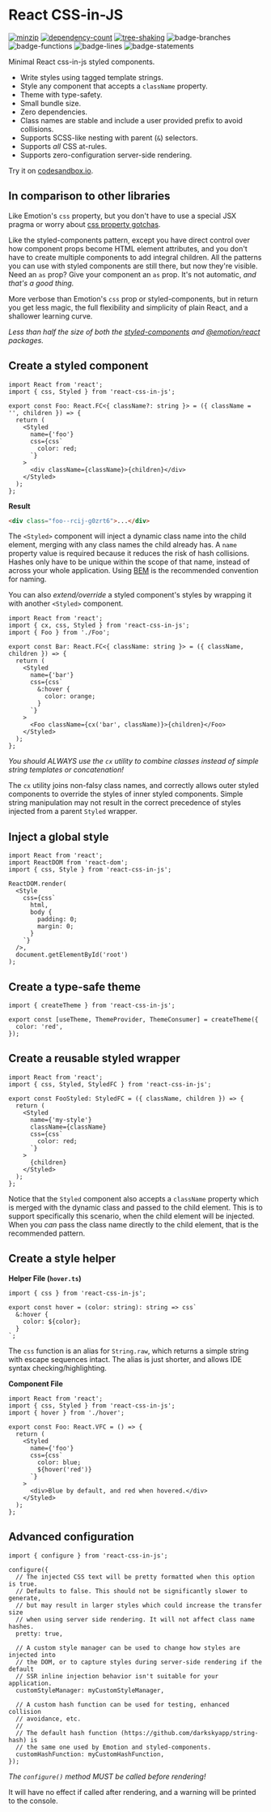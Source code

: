 # React CSS-in-JS

[![minzip](https://badgen.net/bundlephobia/minzip/react-css-in-js@1.0.7-prerelease.1)](https://bundlephobia.com/result?p=react-css-in-js@1.0.7-prerelease.1)
[![dependency-count](https://badgen.net/bundlephobia/dependency-count/react-css-in-js@1.0.7-prerelease.1)](https://bundlephobia.com/result?p=react-css-in-js@1.0.7-prerelease.1)
[![tree-shaking](https://badgen.net/bundlephobia/tree-shaking/react-css-in-js@1.0.7-prerelease.1)](https://bundlephobia.com/result?p=react-css-in-js@1.0.7-prerelease.1)
![badge-branches](coverage/badge-branches.svg)
![badge-functions](coverage/badge-functions.svg)
![badge-lines](coverage/badge-lines.svg)
![badge-statements](coverage/badge-statements.svg)

Minimal React css-in-js styled components.

- Write styles using tagged template strings.
- Style any component that accepts a `className` property.
- Theme with type-safety.
- Small bundle size.
- Zero dependencies.
- Class names are stable and include a user provided prefix to avoid collisions.
- Supports SCSS-like nesting with parent (`&`) selectors.
- Supports _all_ CSS at-rules.
- Supports zero-configuration server-side rendering.

Try it on [codesandbox.io](https://codesandbox.io/s/react-css-in-js-iup6f).

## In comparison to other libraries

Like Emotion's `css` property, but you don't have to use a special JSX pragma or worry about [css property gotchas](https://emotion.sh/docs/css-prop#gotchas).

Like the styled-components pattern, except you have direct control over how component props become HTML element attributes, and you don't have to create multiple components to add integral children. All the patterns you can use with styled components are still there, but now they're visible. Need an `as` prop? Give your component an `as` prop. It's not automatic, _and that's a good thing._

More verbose than Emotion's `css` prop or styled-components, but in return you get less magic, the full flexibility and simplicity of plain React, and a shallower learning curve.

_Less than half the size of both the [styled-components](https://bundlephobia.com/result?p=styled-components) and [@emotion/react](https://bundlephobia.com/result?p=@emotion/react) packages._

## Create a styled component

```tsx
import React from 'react';
import { css, Styled } from 'react-css-in-js';

export const Foo: React.FC<{ className?: string }> = ({ className = '', children }) => {
  return (
    <Styled
      name={'foo'}
      css={css`
        color: red;
      `}
    >
      <div className={className}>{children}</div>
    </Styled>
  );
};
```

**Result**

```html
<div class="foo--rcij-g0zrt6">...</div>
```

The `<Styled>` component will inject a dynamic class name into the child element, merging with any class names the child already has. A `name` property value is required because it reduces the risk of hash collisions. Hashes only have to be unique within the scope of that name, instead of across your whole application. Using [BEM](http://getbem.com) is the recommended convention for naming.

You can also _extend/override_ a styled component's styles by wrapping it with another `<Styled>` component.

```tsx
import React from 'react';
import { cx, css, Styled } from 'react-css-in-js';
import { Foo } from './Foo';

export const Bar: React.FC<{ className: string }> = ({ className, children }) => {
  return (
    <Styled
      name={'bar'}
      css={css`
        &:hover {
          color: orange;
        }
      `}
    >
      <Foo className={cx('bar', className)}>{children}</Foo>
    </Styled>
  );
};
```

_You should ALWAYS use the `cx` utility to combine classes instead of simple string templates or concatenation!_

The `cx` utility joins non-falsy class names, and correctly allows outer styled components to override the styles of inner styled components. Simple string manipulation may not result in the correct precedence of styles injected from a parent `Styled` wrapper.

## Inject a global style

```tsx
import React from 'react';
import ReactDOM from 'react-dom';
import { css, Style } from 'react-css-in-js';

ReactDOM.render(
  <Style
    css={css`
      html,
      body {
        padding: 0;
        margin: 0;
      }
    `}
  />,
  document.getElementById('root')
);
```

## Create a type-safe theme

```tsx
import { createTheme } from 'react-css-in-js';

export const [useTheme, ThemeProvider, ThemeConsumer] = createTheme({
  color: 'red',
});
```

## Create a reusable styled wrapper

```tsx
import React from 'react';
import { css, Styled, StyledFC } from 'react-css-in-js';

export const FooStyled: StyledFC = ({ className, children }) => {
  return (
    <Styled
      name={'my-style'}
      className={className}
      css={css`
        color: red;
      `}
    >
      {children}
    </Styled>
  );
};
```

Notice that the `Styled` component also accepts a `className` property which is merged with the dynamic class and passed to the child element. This is to support specifically this scenario, when the child element will be injected. When you _can_ pass the class name directly to the child element, that is the recommended pattern.

## Create a style helper

**Helper File (`hover.ts`)**

```tsx
import { css } from 'react-css-in-js';

export const hover = (color: string): string => css`
  &:hover {
    color: ${color};
  }
`;
```

The `css` function is an alias for `String.raw`, which returns a simple string with escape sequences intact. The alias is just shorter, and allows IDE syntax checking/highlighting.

**Component File**

```tsx
import React from 'react';
import { css, Styled } from 'react-css-in-js';
import { hover } from './hover';

export const Foo: React.VFC = () => {
  return (
    <Styled
      name={'foo'}
      css={css`
        color: blue;
        ${hover('red')}
      `}
    >
      <div>Blue by default, and red when hovered.</div>
    </Styled>
  );
};
```

## Advanced configuration

```tsx
import { configure } from 'react-css-in-js';

configure({
  // The injected CSS text will be pretty formatted when this option is true.
  // Defaults to false. This should not be significantly slower to generate,
  // but may result in larger styles which could increase the transfer size
  // when using server side rendering. It will not affect class name hashes.
  pretty: true,

  // A custom style manager can be used to change how styles are injected into
  // the DOM, or to capture styles during server-side rendering if the default
  // SSR inline injection behavior isn't suitable for your application.
  customStyleManager: myCustomStyleManager,

  // A custom hash function can be used for testing, enhanced collision
  // avoidance, etc.
  //
  // The default hash function (https://github.com/darkskyapp/string-hash) is
  // the same one used by Emotion and styled-components.
  customHashFunction: myCustomHashFunction,
});
```

_The `configure()` method MUST be called before rendering!_

It will have no effect if called after rendering, and a warning will be printed to the console.
